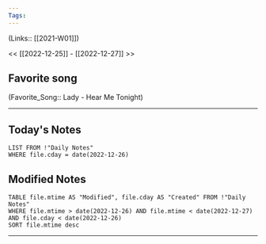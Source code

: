 ```yaml
---
Tags:
---
```

(Links:: [[2021-W01]])

<< [[2022-12-25]] - [[2022-12-27]] >>
## Favorite song
(Favorite_Song:: Lady - Hear Me Tonight)
___
## Today's Notes
```dataview
LIST FROM !"Daily Notes"
WHERE file.cday = date(2022-12-26)
```
## Modified Notes
```dataview
TABLE file.mtime AS "Modified", file.cday AS "Created" FROM !"Daily Notes" 
WHERE file.mtime > date(2022-12-26) AND file.mtime < date(2022-12-27) AND file.cday < date(2022-12-26)
SORT file.mtime desc
```
___
